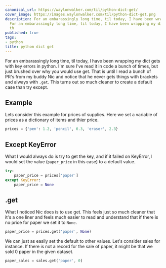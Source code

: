 ```yaml
---
canonical_url: https://waylonwalker.com/til/python-dict-get/
cover_image: https://images.waylonwalker.com/til/python-dict-get.png
description: For an embarassingly long time, til today, I have been wrapping my dict
  For an embarassingly long time, til today, I have been wrapping my dict Lets consider
  th
published: true
tags:
- python
title: python dict get
---
```


For an embarassingly long time, til today, I have been wrapping my dict gets with key errors in python.  I'm sure I've read it in code a bunch of times, but just brushed over why you would use get.  That is until I read a bunch of PR's from my buddy Nic and notice that he never gets things with brackets and always with `.get`.  This turns out so much cleaner to create a default case than try except.


## Example

Lets consider this example for prices of supplies.  Here we set a variable of prices as a dictionary of items and thier price.

```python
prices = {'pen': 1.2, 'pencil', 0.3, 'eraser', 2.3}
```

## Except KeyError

What I would always do is try to get the key, and if it failed on KeyError, I would set the value (`paper_price` in this case) to a default value.

```python
try:
    paper_price = prices['paper']
except KeyError:
    paper_price = None
```

## .get

What I noticed Nic does is to use get.  This feels just so much cleaner that it's a one liner and feels much easier to read and understand that if there is no price for paper we set it to `None`.

```python
paper_price = prices.get('paper', None)
```

We can just as easily set the default to other values.  Let's consider sales for instance.  If there is not a record for the sale of paper, it might be that we sold 0 paper in the given dataset.

```python
paper_sales = sales.get('paper', 0)
```